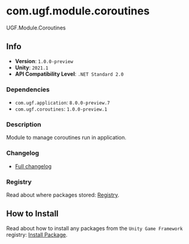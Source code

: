 # com.ugf.module.coroutines

UGF.Module.Coroutines

## Info

- **Version**: `1.0.0-preview`
- **Unity**: `2021.1`
- **API Compatibility Level**: `.NET Standard 2.0`

### Dependencies

- `com.ugf.application`: `8.0.0-preview.7`
- `com.ugf.coroutines`: `1.0.0-preview.1`


### Description

Module to manage coroutines run in application.

### Changelog

- [Full changelog](changelog.md)

### Registry

Read about where packages stored: [Registry](https://github.com/unity-game-framework/organization/blob/main/docs/registry.md).

## How to Install

Read about how to install any packages from the `Unity Game Framework` registry: [Install Package](https://github.com/unity-game-framework/organization/blob/main/docs/install-packages.md).
